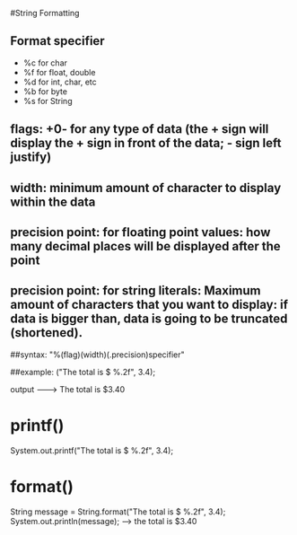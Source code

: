 #String Formatting
## Format specifier
- %c  for char
- %f  for float, double
- %d  for int, char, etc
- %b  for byte
- %s  for String

## flags: +0-  for any type of data (the + sign will display the + sign in front of the data; - sign left justify) 
## width: minimum amount of character to display within the data 
## precision point: for floating point values: how many decimal places will be displayed after the point 
## precision point: for string literals: Maximum amount of characters that you want to display: if data is bigger than, data is going to be truncated (shortened).

##syntax:
"%(flag)(width)(.precision)specifier"

##example:
("The total is $ %.2f", 3.4);

output ---> The total is $3.40


# printf()
System.out.printf("The total is $ %.2f", 3.4); 


# format()
String message = String.format("The total is $ %.2f", 3.4);
System.out.println(message);
--> the total is $3.40




